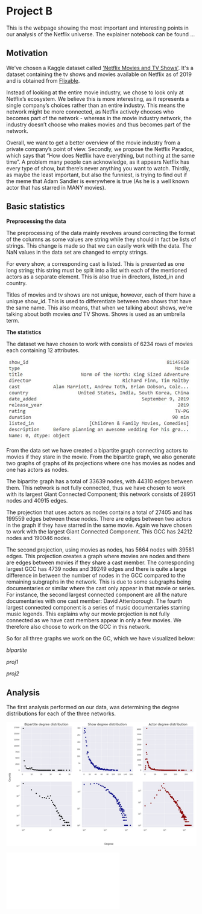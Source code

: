 # Project B
This is the webpage showing the most important and interesting points in our analysis of the Netflix universe. The explainer notebook can be found ...

## Motivation

We've chosen a Kaggle dataset called ['Netflix Movies and TV Shows'](https://www.kaggle.com/shivamb/netflix-shows). It's a dataset containing the tv shows and movies available on Netflix as of 2019 and is obtained from [Flixable](https://flixable.com/).

Instead of looking at the entire movie industry, we chose to look only at Netflix’s ecosystem. We believe this is more interesting, as it represents a single company’s choices rather than an entire industry. This means the network might be more connected, as Netflix actively chooses who becomes part of the network - whereas in the movie industry network, the industry doesn’t choose who makes movies and thus becomes part of the network. 

Overall, we want to get a better overview of the movie industry from a private company’s point of view. Secondly, we propose the Netflix Paradox, which says that “How does Netflix have everything, but nothing at the same time”. A problem many people can acknowledge, as it appears Netflix has every type of show, but there’s never anything you want to watch. Thirdly, as maybe the least important, but also the funniest, is trying to find out if the meme that Adam Sandler is everywhere is true (As he is a well known actor that has starred in MANY movies). 

## Basic statistics
**Preprocessing the data**

The preprocessing of the data mainly revolves around correcting the format of the columns as some values are string while they should in fact be lists of strings. This change is made so that we can easily work with the data. The NaN values in the data set are changed to empty strings.

For every show, a corresponding cast is listed. This is presented as one long string; this string must be split into a list with each of the mentioned actors as a separate element. This is also true in directors, listed_in and country.

Titles of movies and tv shows are not unique, however, each of them have a unique show_id. This is used to differentiate between two shows that have the same name. This also means, that when we talking about shows, we're talking about both movies *and* TV Shows. Shows is used as an umbrella term.

**The statistics**

The dataset we have chosen to work with consists of 6234 rows of movies each containing 12 attributes.

![image](df.JPG)

From the data set we have created a bipartite graph connecting actors to movies if they stare in the movie. From the bipartite graph, we also generate two graphs of graphs of its projections where one has movies as nodes and one has actors as nodes.

The bipartite graph has a total of 33639 nodes, with 44310 edges between them. This network is not fully connected, thus we have chosen to work with its largest Giant Connected Component; this network consists of 28951 nodes and 40915 edges.

The projection that uses actors as nodes contains a total of 27405 and has 199559 edges between these nodes. There are edges between two actors in the graph if they have starred in the same movie. Again we have chosen to work with the largest Giant Connected Component. This GCC has 24212 nodes and 190046 nodes.

The second projection, using movies as nodes, has 5664 nodes with 39581 edges. This projection creates a graph where movies are nodes and there are edges between movies if they share a cast member. The corresponding largest GCC has 4739 nodes and 39249 edges and there is quite a large difference in between the number of nodes in the GCC compared to the remaining subgraphs in the network. This is due to some subgraphs being documentaries or similar where the cast only appear in that movie or series. For instance, the second largest connected component are all the nature documentaries with one cast member: David Attenborough. The fourth largest connected component is a series of music documentaries starring music legends. This explains why our movie projection is not fully connected as we have cast members appear in only a few movies. We therefore also choose to work on the GCC in this network. 

So for all three graphs we work on the GC, which we have visualized below:

*bipartite*

*proj1*

*proj2*

## Analysis
The first analysis performed on our data, was determining the degree distributions for each of the three networks.

![image](degree_distribution.JPG)

![html](TimeSlider.html)
